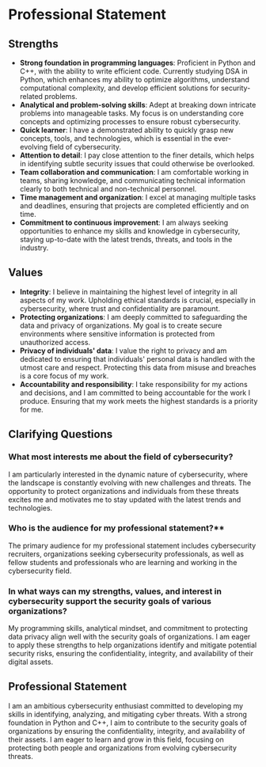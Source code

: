 # Professional Statement

## Strengths
- **Strong foundation in programming languages**: Proficient in Python and C++, with the ability to write efficient code. Currently studying DSA in Python, which enhances my ability to optimize algorithms, understand computational complexity, and develop efficient solutions for security-related problems.
- **Analytical and problem-solving skills**: Adept at breaking down intricate problems into manageable tasks. My focus is on understanding core concepts and optimizing processes to ensure robust cybersecurity.
- **Quick learner**: I have a demonstrated ability to quickly grasp new concepts, tools, and technologies, which is essential in the ever-evolving field of cybersecurity.
- **Attention to detail**: I pay close attention to the finer details, which helps in identifying subtle security issues that could otherwise be overlooked.
- **Team collaboration and communication**: I am comfortable working in teams, sharing knowledge, and communicating technical information clearly to both technical and non-technical personnel.
- **Time management and organization**: I excel at managing multiple tasks and deadlines, ensuring that projects are completed efficiently and on time.
- **Commitment to continuous improvement**: I am always seeking opportunities to enhance my skills and knowledge in cybersecurity, staying up-to-date with the latest trends, threats, and tools in the industry.

## Values
- **Integrity**: I believe in maintaining the highest level of integrity in all aspects of my work. Upholding ethical standards is crucial, especially in cybersecurity, where trust and confidentiality are paramount.
- **Protecting organizations**: I am deeply committed to safeguarding the data and privacy of organizations. My goal is to create secure environments where sensitive information is protected from unauthorized access.
- **Privacy of individuals' data**: I value the right to privacy and am dedicated to ensuring that individuals' personal data is handled with the utmost care and respect. Protecting this data from misuse and breaches is a core focus of my work.
- **Accountability and responsibility**: I take responsibility for my actions and decisions, and I am committed to being accountable for the work I produce. Ensuring that my work meets the highest standards is a priority for me.

## Clarifying Questions

### What most interests me about the field of cybersecurity?
I am particularly interested in the dynamic nature of cybersecurity, where the landscape is constantly evolving with new challenges and threats. The opportunity to protect organizations and individuals from these threats excites me and motivates me to stay updated with the latest trends and technologies.

### Who is the audience for my professional statement?**
The primary audience for my professional statement includes cybersecurity recruiters, organizations seeking cybersecurity professionals, as well as fellow students and professionals who are learning and working in the cybersecurity field.

### In what ways can my strengths, values, and interest in cybersecurity support the security goals of various organizations?
My programming skills, analytical mindset, and commitment to protecting data privacy align well with the security goals of organizations. I am eager to apply these strengths to help organizations identify and mitigate potential security risks, ensuring the confidentiality, integrity, and availability of their digital assets.

## Professional Statement
I am an ambitious cybersecurity enthusiast committed to developing my skills in identifying, analyzing, and mitigating cyber threats. With a strong foundation in Python and C++, I aim to contribute to the security goals of organizations by ensuring the confidentiality, integrity, and availability of their assets. I am eager to learn and grow in this field, focusing on protecting both people and organizations from evolving cybersecurity threats.
